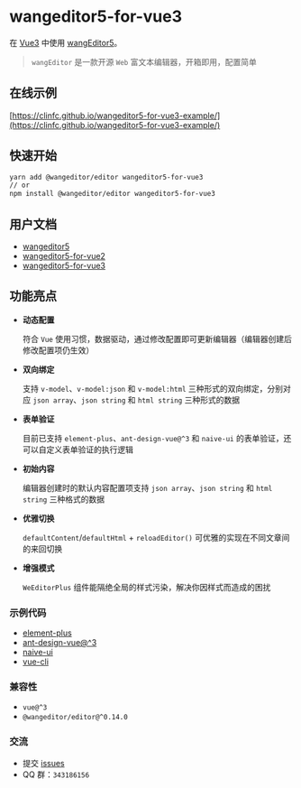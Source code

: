# wangeditor5-for-vue3

在 [Vue3](https://v3.cn.vuejs.org/) 中使用 [wangEditor5](https://www.wangeditor.com/v5/)。

> `wangEditor` 是一款开源 `Web` 富文本编辑器，开箱即用，配置简单

## 在线示例

[https://clinfc.github.io/wangeditor5-for-vue3-example/](https://clinfc.github.io/wangeditor5-for-vue3-example/)

## 快速开始

```sh
yarn add @wangeditor/editor wangeditor5-for-vue3
// or
npm install @wangeditor/editor wangeditor5-for-vue3
```

## 用户文档

- [wangeditor5](https://www.wangeditor.com/v5/)
- [wangeditor5-for-vue2](https://clinfc.github.io/wangeditor5-for-vue2/)
- [wangeditor5-for-vue3](https://clinfc.github.io/wangeditor5-for-vue3/)

## 功能亮点

- **动态配置**

  符合 `Vue` 使用习惯，数据驱动，通过修改配置即可更新编辑器（编辑器创建后修改配置项仍生效）

- **双向绑定**

  支持 `v-model`、`v-model:json` 和 `v-model:html` 三种形式的双向绑定，分别对应 `json array`、`json string` 和 `html string` 三种形式的数据

- **表单验证**

  目前已支持 `element-plus`、`ant-design-vue@^3` 和 `naive-ui` 的表单验证，还可以自定义表单验证的执行逻辑

- **初始内容**

  编辑器创建时的默认内容配置项支持 `json array`、`json string` 和 `html string` 三种格式的数据

- **优雅切换**

  `defaultContent`/`defaultHtml` + `reloadEditor()` 可优雅的实现在不同文章间的来回切换

- **增强模式**

  `WeEditorPlus` 组件能隔绝全局的样式污染，解决你因样式而造成的困扰

### 示例代码

- [element-plus](https://github.com/clinfc/wangeditor5-for-vue3-example)
- [ant-design-vue@^3](./example/ant_design)
- [naive-ui](./example/naive_ui)
- [vue-cli](./example/vue_cli)

### 兼容性

- `vue@^3`
- `@wangeditor/editor@^0.14.0`

### 交流

- 提交 [issues](https://github.com/clinfc/wangeditor5-for-vue3/issues)
- QQ 群：`343186156`
